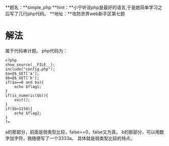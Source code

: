**题名：**simple_php
**hint：**小宁听说php是最好的语言,于是她简单学习之后写了几行php代码。
**地址：**攻防世界web新手区第七题

# 解法
属于代码审计题。
php代码为：
```
﻿<?php
show_source(__FILE__);
include("config.php");
$a=@$_GET['a'];
$b=@$_GET['b'];
if($a==0 and $a){
    echo $flag1;
}
if(is_numeric($b)){
    exit();
}
if($b>1234){
    echo $flag2;
}
?>
```

a的那部分，前面是弱类型比较，false==0，false又为真。
b的那部分，可以用数字加字符，我随便写了一个3333a。
具体就是弱类型比较的特点。